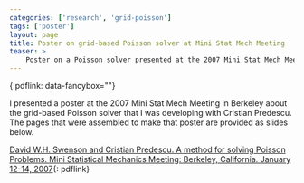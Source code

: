 ```yaml
---
categories: ['research', 'grid-poisson']
tags: ['poster']
layout: page
title: Poster on grid-based Poisson solver at Mini Stat Mech Meeting
teaser: >
    Poster on a Poisson solver presented at the 2007 Mini Stat Mech Meeting.
---
```

{:pdflink: data-fancybox=""}

I presented a poster at the 2007 Mini Stat Mech Meeting in Berkeley about
the grid-based Poisson solver that I was developing with Cristian Predescu.
The pages that were assembled to make that poster are provided as slides
below.

[David W.H. Swenson and Cristian Predescu. A method for solving Poisson
Problems. Mini Statistical Mechanics Meeting: Berkeley, California. January
12-14, 2007](/assets/posters/grid_poster.pdf){: pdflink} 

